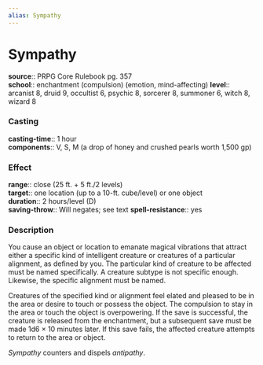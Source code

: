 ```yaml
---
alias: Sympathy
---
```


# Sympathy 

**source**:: PRPG Core Rulebook pg. 357  
**school**:: enchantment (compulsion) (emotion, mind-affecting)
**level**:: arcanist 8, druid 9, occultist 6, psychic 8, sorcerer 8, summoner 6, witch 8, wizard 8

### Casting 

**casting-time**:: 1 hour  
**components**:: V, S, M (a drop of honey and crushed pearls worth 1,500 gp)

### Effect 

**range**:: close (25 ft. + 5 ft./2 levels)  
**target**:: one location (up to a 10-ft. cube/level) or one object  
**duration**:: 2 hours/level (D)  
**saving-throw**:: Will negates; see text
**spell-resistance**:: yes

### Description 

You cause an object or location to emanate magical vibrations that attract either a specific kind of intelligent creature or creatures of a particular alignment, as defined by you. The particular kind of creature to be affected must be named specifically. A creature subtype is not specific enough. Likewise, the specific alignment must be named.  
  
Creatures of the specified kind or alignment feel elated and pleased to be in the area or desire to touch or possess the object. The compulsion to stay in the area or touch the object is overpowering. If the save is successful, the creature is released from the enchantment, but a subsequent save must be made 1d6 × 10 minutes later. If this save fails, the affected creature attempts to return to the area or object.  
  
*Sympathy* counters and dispels *antipathy*.

